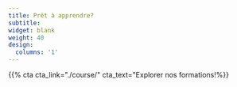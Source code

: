 ```yaml
---
title: Prêt à apprendre?
subtitle:
widget: blank
weight: 40
design:
  columns: '1'
---
```


{{% cta cta_link="./course/" cta_text="Explorer nos formations!%}}
